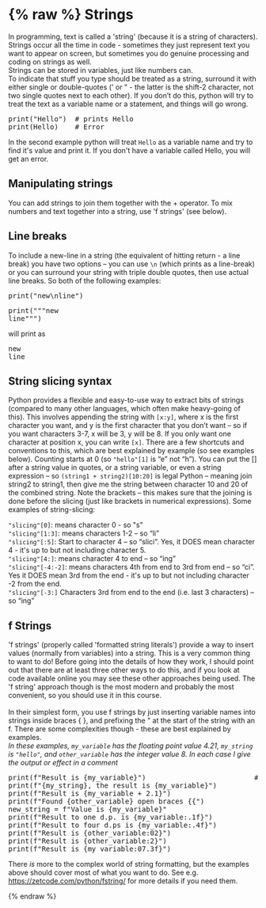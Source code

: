 {% raw %}
Strings
=============

In programming, text is called a 'string' (because it is a string of characters). Strings occur all the time in code - sometimes they just represent text you want to appear on screen,
but sometimes you do genuine processing and coding on strings as well.  
Strings can be stored in variables, just like numbers can.  
To indicate that stuff you type should be treated as a string, surround it with either single or double-quotes (' or " - the latter is the shift-2 character, not two single quotes 
next to each other). If you don’t do this, python will try to treat the text as a variable name or a statement, and things will go wrong.

<pre>
print("Hello")  # prints Hello
print(Hello)    # Error
</pre>
In the second example python will treat `Hello` as a variable name and try to find it's value and print it. If you don't have a variable called Hello, you will get an error.

Manipulating strings
-----------------
You can add strings to join them together with the \+ operator. To mix numbers and text together into a string, use 'f strings' (see below).

Line breaks
--------
To include a new-line in a string (the equivalent of hitting return - a line break) you have two options – 
you can use `\n` (which prints as a line-break) or you can surround your string with triple double quotes, then use actual line breaks. So both of the following examples:
<pre>print("new\nline")
</pre>
<pre>print("""new
line""")</pre>

will print as
<pre>new  
line</pre>

String slicing syntax
--------

Python provides a flexible and easy-to-use way to extract bits of strings (compared to many other languages, which often make heavy-going of this). This involves appending the string with `[x:y]`, where x is the first character you want, and y is the first character that you don’t want – so if you want characters 3-7, x will be 3, y will be 8. If you only want one character at position x, you can write `[x]`. There are a few shortcuts and conventions to this, which are best explained by example (so see examples below). Counting starts at 0 (so `"hello"[1]` is “e” not “h”). You can put the [] after a string value in quotes, or a string variable, or even a string expression – so `(string1 + string2)[10:20]` is legal Python – meaning join string2 to string1, then give me the string between character 10 and 20 of the combined string. Note the brackets – this makes sure that the joining is done before the slicing (just like brackets in numerical expressions). Some examples of string-slicing:

`"slicing"[0]`: means character 0 - so "s"
<br />`"slicing"[1:3]`: means characters 1-2 – so “li”
<br />`"slicing"[:5]`:	Start to character 4 – so “slici”. Yes, it DOES mean character 4 - it's up to but not including character 5.
<br />`"slicing"[4:]`: means character 4 to end – so “ing”
<br />`"slicing"[-4:-2]`:	means characters 4th from end to 3rd from end – so “ci”. Yes it DOES mean 3rd from the end - it's up to but not including character -2 from the end.
<br />`"slicing"[-3:]`	Characters 3rd from end to the end (i.e. last 3 characters) – so “ing”

f Strings
--------

'f strings' (properly called 'formatted string literals') provide a way to insert values (normally from variables) into a string. This is a very common thing to want to do! Before going into the details of how they work, I should point out that there are at least three other ways to do this, and if you look at code available online you may see these other approaches being used. The 'f string' approach though is the most modern and probably the most convenient, so you should use it in this course.
<br />
<br />
In their simplest form, you use f strings by just inserting variable names into strings inside braces { }, and prefixing the " at the start of the string with an f. There are some complexities though - these are best explained by examples.
<br />
*In these examples, `my_variable` has the floating point value 4.21, `my_string` is `"hello"`, and `other_variable` has the integer value 8. In each case I give the output or effect in a comment*
<pre>
print(f"Result is {my_variable}")                          # prints "Result is 4.29"
print(f"{my_string}, the result is {my_variable}")          # prints "hello, the result is 4.29" (you can have multiple variables in braces, and can include strings)
print(f"Result is {my_variable + 2.1}")                     # prints "hello, the result is 6.49"  (you can do calculations inside the braces!)
print(f"Found {other_variable} open braces {{")             # prints "Found 8 open braces {"  (to use a { or } in an f string you have to double it)
new_string = f"Value is {my_variable}"                      # sets new_string to "Value is 4.29" (you can use f strings outside of print functions!)
print(f"Result to one d.p. is {my_variable:.1f}")           # prints "Result to one d.p. is 4.3" (the :.1f specifies number of decimal places - very useful!)
print(f"Result to four d.ps is {my_variable:.4f}")          # prints "Result to one d.ps is 4.2900" (and again)
print(f"Result is {other_variable:02}")                     # prints "Result is 08" (02 means use two columns, padding with leading zeros)
print(f"Result is {other_variable:2}")                      # prints "Result is  8" (2 means use two columns, padding with spaces)
print(f"Result is {my_variable:07.3f}")                     # prints "Result is 004.290" (you can combine padding with decimal places - but padding counts total characters)
</pre>

There *is* more to the complex world of string formatting, but the examples above should cover most of what you want to do. See e.g. https://zetcode.com/python/fstring/ for more details if you need them.

{% endraw %}
